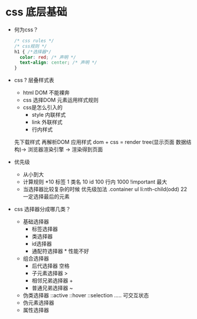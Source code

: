 # css 底层基础

- 何为css？
  ```css
  /* css rules */
  /* css规则 */
  h1 { /*选择器*/
    color: red; /* 声明 */
    text-align: center; /* 声明 */
  }
  ```

- css ? 层叠样式表
  - html DOM 不能裸奔
  - css 选择DOM 元素运用样式规则
  - css是怎么引入的
    - style     内联样式
    - link      外联样式
    - 行内样式   <p style="color:blue;"></p>

   先下载样式  再解析DOM 应用样式
   dom  +  css  = render  tree(显示页面 数据结构)-> 浏览器渲染引擎 -> 渲染得到页面

- 优先级 
  - 从小到大
  - 计算规则
    *10
    标签 1  类名 10  id 100  行内 1000  !important 最大
  - 当选择器比较复杂的时候  优先级加法
    .container ul li:nth-child(odd) 22
    一定选择最后的元素

- css 选择器分成哪几类？
  - 基础选择器
    - 标签选择器
    - 类选择器
    - id选择器
    - 通配符选择器 * 性能不好
  - 组合选择器
    - 后代选择器 空格
    - 子元素选择器 >
    - 相邻兄弟选择器 +
    - 普通兄弟选择器 ~
  - 伪类选择器
    ::active ::hover ::selection .....  可交互状态
  - 伪元素选择器
  - 属性选择器  